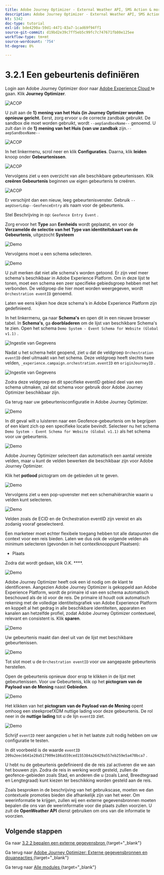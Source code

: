 ```yaml
---
title: Adobe Journey Optimizer - External Weather API, SMS Action & more - Een gebeurtenis definiëren
description: Adobe Journey Optimizer - External Weather API, SMS Action & more
kt: 5342
doc-type: tutorial
exl-id: bde4290a-59d1-4471-83a7-1cad69f94ff1
source-git-commit: d19bd2e39c7ff5eb5c99fc7c747671fb80e125ee
workflow-type: tm+mt
source-wordcount: '754'
ht-degree: 0%

---
```


# 3.2.1 Een gebeurtenis definiëren

Login aan Adobe Journey Optimizer door naar [ Adobe Experience Cloud ](https://experience.adobe.com) te gaan. Klik **Journey Optimizer**.

![ ACOP ](./../../../../modules/delivery-activation/ajo-b2c/ajob2c-1/images/acophome.png)

U zult aan de **1} mening van het Huis {in Journey Optimizer worden opnieuw gericht.** Eerst, zorg ervoor u de correcte zandbak gebruikt. De sandbox die moet worden gebruikt, wordt `--aepSandboxName--` genoemd. U zult dan in de **1} mening van het Huis {van uw zandbak** zijn.`--aepSandboxName--`

![ ACOP ](./../../../../modules/delivery-activation/ajo-b2c/ajob2c-1/images/acoptriglp.png)

In het linkermenu, scrol neer en klik **Configuraties**. Daarna, klik **leiden** knoop onder **Gebeurtenissen**.

![ ACOP ](./images/acopmenu.png)

Vervolgens ziet u een overzicht van alle beschikbare gebeurtenissen. Klik **creëren Gebeurtenis** beginnen uw eigen gebeurtenis te creëren.

![ ACOP ](./images/emptyevent.png)

Er verschijnt dan een nieuw, leeg gebeurtenisvenster.
Gebruik `--aepUserLdap--GeofenceEntry` als naam voor de gebeurtenis.

Stel Beschrijving in op: `Geofence Entry Event` .

Zorg ervoor het **Type** aan **Eenheids** wordt geplaatst, en voor de **Verzamelde de selectie van het Type van identiteitskaart van de Gebeurtenis**, uitgezocht **Systeem**

![ Demo ](./images/evname.png)

Vervolgens moet u een schema selecteren.

![ Demo ](./images/evschema.png)

U zult merken dat niet alle schema&#39;s worden getoond. Er zijn veel meer schema&#39;s beschikbaar in Adobe Experience Platform.
Om in deze lijst te tonen, moet een schema een zeer specifieke gebiedsgroep hebben met het verbonden. De veldgroep die hier moet worden weergegeven, wordt `Orchestration eventID` genoemd.

Laten we eens kijken hoe deze schema&#39;s in Adobe Experience Platform zijn gedefinieerd.

In het linkermenu, ga naar **Schema&#39;s** en open dit in een nieuwe browser tabel. In **Schema&#39;s**, ga **doorbladeren** om de lijst van beschikbare Schema&#39;s te zien.
Open het schema `Demo System - Event Schema for Website (Global v1.1)` .

![ Ingestie van Gegevens ](./images/schemas.png)

Nadat u het schema hebt geopend, ziet u dat de veldgroep `Orchestration eventID` deel uitmaakt van het schema.
Deze veldgroep heeft slechts twee velden, `_experience.campaign.orchestration.eventID` en `originJourneyID` .

![ Ingestie van Gegevens ](./images/schemageo.png)

Zodra deze veldgroep en dit specifieke eventID gebied deel van een schema uitmaken, zal dat schema voor gebruik door Adobe Journey Optimizer beschikbaar zijn.

Ga terug naar uw gebeurtenisconfiguratie in Adobe Journey Optimizer.

![ Demo ](./images/evschema.png)

In dit geval wilt u luisteren naar een Geofence-gebeurtenis om te begrijpen of een klant zich op een specifieke locatie bevindt. Selecteer nu het schema `Demo System - Event Schema for Website (Global v1.1)` als het schema voor uw gebeurtenis.

![ Demo ](./images/evschema1.png)

Adobe Journey Optimizer selecteert dan automatisch een aantal vereiste velden, maar u kunt de velden bewerken die beschikbaar zijn voor Adobe Journey Optimizer.

Klik het **potlood** pictogram om de gebieden uit te geven.

![ Demo ](./images/editfields.png)

Vervolgens ziet u een pop-upvenster met een schemahiërarchie waarin u velden kunt selecteren.

![ Demo ](./images/popup.png)

Velden zoals de ECID en de Orchestration eventID zijn vereist en als zodanig vooraf geselecteerd.

Een marketeer moet echter flexibele toegang hebben tot alle datapunten die context voor een reis bieden. Laten we dus ook de volgende velden als minimum selecteren (gevonden in het contextknooppunt Plaatsen):

- Plaats

Zodra dat wordt gedaan, klik O.K. ****.

![ Demo ](./images/popupok.png)

Adobe Journey Optimizer heeft ook een id nodig om de klant te identificeren. Aangezien Adobe Journey Optimizer is gekoppeld aan Adobe Experience Platform, wordt de primaire id van een schema automatisch beschouwd als de id voor de reis.
De primaire id houdt ook automatisch rekening met de volledige identiteitsgrafiek van Adobe Experience Platform en koppelt al het gedrag in alle beschikbare identiteiten, apparaten en kanalen aan hetzelfde profiel, zodat Adobe Journey Optimizer contextueel, relevant en consistent is. Klik **sparen**.

![ Demo ](./images/eventidentifier.png)

Uw gebeurtenis maakt dan deel uit van de lijst met beschikbare gebeurtenissen.

![ Demo ](./images/eventlist.png)

Tot slot moet u de `Orchestration eventID` voor uw aangepaste gebeurtenis herstellen.

Open de gebeurtenis opnieuw door erop te klikken in de lijst met gebeurtenissen.
Voor uw Gebeurtenis, klik op het **pictogram van de Payload van de Mening** naast **Gebieden**.

![ Demo ](./images/fieldseyepayload.png)

Het klikken van het **pictogram van de Payload van de Mening** opent omhoog een steekproefXDM nuttige lading voor deze gebeurtenis. De rol neer in de **nuttige lading** tot u de lijn `eventID` ziet.

![ Demo ](./images/fieldseyepayloadev.png)

Schrijf `eventID` neer aangezien u het in het laatste zult nodig hebben om uw configuratie te testen.

In dit voorbeeld is de waarde `eventID` `209a2eecb641e20a517909e186a559ced155384a26429a557eb259e5a470bca7` .

U hebt nu de gebeurtenis gedefinieerd die de reis zal activeren die we aan het bouwen zijn. Zodra de reis in werking wordt gesteld, zullen de geofence-gebieden zoals Stad, en anderen die u (zoals Land, Breedtegraad en Lengtegraad) kunt kiezen ter beschikking worden gesteld aan de reis.

Zoals besproken in de beschrijving van het gebruikscase, moeten we dan contextuele promoties bieden die afhankelijk zijn van het weer. Om weerinformatie te krijgen, zullen wij een externe gegevensbronnen moeten bepalen die ons van de weerinformatie voor die plaats zullen voorzien. U zult de **OpenWeather API** dienst gebruiken om ons van die informatie te voorzien.

## Volgende stappen

Ga naar [ 3.2.2 bepalen een externe gegevensbron ](./ex2.md){target="_blank"}

Ga terug naar [ Adobe Journey Optimizer: Externe gegevensbronnen en douaneacties ](journey-orchestration-external-weather-api-sms.md){target="_blank"}

Ga terug naar [ Alle modules ](./../../../../overview.md){target="_blank"}